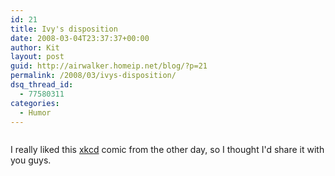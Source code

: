 ```yaml
---
id: 21
title: Ivy's disposition
date: 2008-03-04T23:37:37+00:00
author: Kit
layout: post
guid: http://airwalker.homeip.net/blog/?p=21
permalink: /2008/03/ivys-disposition/
dsq_thread_id:
  - 77580311
categories:
  - Humor
---
```

<p align="center">
  <img title="We are sexy, sexy Von Neumann machines." src="http://imgs.xkcd.com/comics/advanced_technology.png" alt="" />
</p>

<p align="left">
  <p align="left">
    I really liked this <a href="http://xkcd.com/387/">xkcd</a> comic from the other day, so I thought I'd share it with you guys.
  </p>